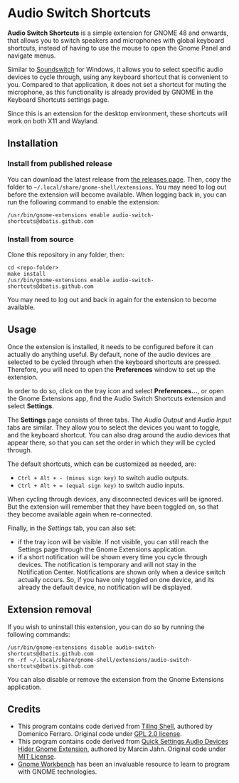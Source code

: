 # Audio Switch Shortcuts

**Audio Switch Shortcuts** is a simple extension for GNOME 48 and onwards, that allows you to switch speakers
and microphones with global keyboard shortcuts, instead of having to use the mouse to open the Gnome Panel
and navigate menus.

Similar to [Soundswitch](https://github.com/Belphemur/SoundSwitch) for Windows, it allows you to select
specific audio devices to cycle through, using any keyboard shortcut that is convenient to you. Compared to
that application, it does not set a shortcut for muting the microphone, as
this functionality is already provided by GNOME in the Keyboard Shortcuts settings page.

Since this is an extension for the desktop environment, these shortcuts will work on both X11 and Wayland.

## Installation

### Install from published release

You can download the latest release from [the releases page](https://github.com/dbatis/gnome-shell-extension-audio-switch-shortcuts/releases).
Then, copy the folder to `~/.local/share/gnome-shell/extensions`. You may need to log out before the extension will
become available. When logging back in, you can run the following command to enable the extension:

```shell
/usr/bin/gnome-extensions enable audio-switch-shortcuts@dbatis.github.com
```

### Install from source

Clone this repository in any folder, then:
```shell
cd <repo-folder>
make install
/usr/bin/gnome-extensions enable audio-switch-shortcuts@dbatis.github.com
```

You may need to log out and back in again for the extension to become available.

## Usage

Once the extension is installed, it needs to be configured before it can actually do anything useful. By default,
none of the audio devices are selected to be cycled through when the keyboard shortcuts are pressed. Therefore,
you will need to open the **Preferences** window to set up the extension.

In order to do so, click on the tray icon and select **Preferences...**, or open the Gnome Extensions app, 
find the Audio Switch Shortcuts extension and select **Settings**.

The **Settings** page consists of three tabs. The *Audio Output* and *Audio Input* tabs are similar. They allow
you to select the devices you want to toggle, and the keyboard shortcut. You can also drag around the audio devices that
appear there, so that you can set the order in which they will be cycled through.


The default shortcuts, which can be customized as needed, are:
- `Ctrl + Alt + - (minus sign key)` to switch audio outputs.
- `Ctrl + Alt + = (equal sign key)` to switch audio inputs.

When cycling through devices, any disconnected devices will be ignored. But the extension will remember that they
have been toggled on, so that they become available again when re-connected.

Finally, in the *Settings* tab, you can also set:
- if the tray icon will be visible. If not visible, you can still reach the Settings page through the Gnome Extensions
 application.
- if a short notification will be shown every time you cycle through devices. The notification is temporary
  and will not stay in the Notification Center. Notifications are shown only when a device switch actually occurs.
  So, if you have only toggled on one device, and its already the default device, no notification will be displayed.

## Extension removal

If you wish to uninstall this extension, you can do so by running the following commands:

```shell
/usr/bin/gnome-extensions disable audio-switch-shortcuts@dbatis.github.com
rm -rf ~/.local/share/gnome-shell/extensions/audio-switch-shortcuts@dbatis.github.com
```

You can also disable or remove the extension from the Gnome Extensions application.

## Credits

- This program contains code derived from [Tiling Shell](https://github.com/domferr/tilingshell/tree/main),
  authored by Domenico Ferraro. Original code under
  [GPL 2.0 license](https://github.com/domferr/tilingshell/tree/main?tab=GPL-2.0-1-ov-file#readme).
- This program contains code derived from [Quick Settings Audio Devices Hider Gnome Extension](https://github.com/marcinjahn/gnome-quicksettings-audio-devices-hider-extension),
  authored by Marcin Jahn. Original code under
  [MIT License](https://github.com/marcinjahn/gnome-quicksettings-audio-devices-hider-extension?tab=MIT-1-ov-file#readme).
- [Gnome Workbench](https://github.com/workbenchdev/Workbench) has been an invaluable resource to learn
  to program with GNOME technologies.